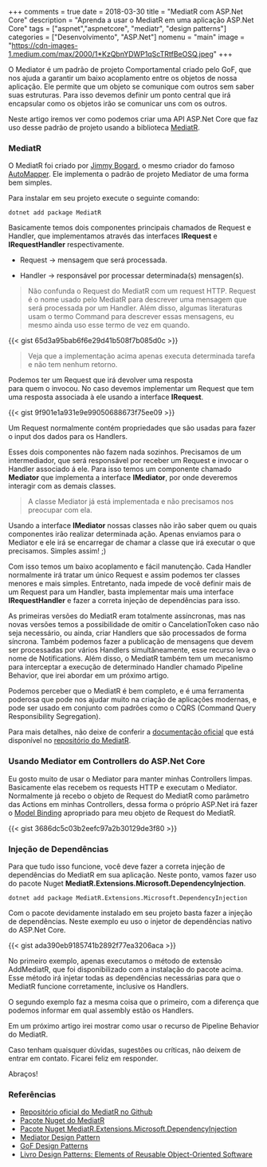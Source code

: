 +++
comments = true
date = 2018-03-30
title = "MediatR com ASP.Net Core"
description = "Aprenda a usar o MediatR em uma aplicação ASP.Net Core"
tags = ["aspnet","aspnetcore", "mediatr", "design patterns"]
categories = ["Desenvolvimento", "ASP.Net"]
nomenu = "main"
image = "https://cdn-images-1.medium.com/max/2000/1*KzQbnYDWP1qScTRtfBeOSQ.jpeg"
+++

O Mediator é um padrão de projeto Comportamental criado pelo GoF, que nos ajuda a garantir um baixo acoplamento entre os objetos de nossa aplicação. Ele permite que um objeto se comunique com outros sem saber suas estruturas. Para isso devemos definir um ponto central que irá encapsular como os objetos irão se comunicar uns com os outros.

Neste artigo iremos ver como podemos criar uma API ASP.Net Core que faz uso desse padrão de projeto usando a biblioteca [MediatR](https://github.com/jbogard/MediatR).

### MediatR

O MediatR foi criado por [Jimmy Bogard](https://jimmybogard.com/), o mesmo criador do famoso [AutoMapper](https://github.com/jbogard/AutoMapper). Ele implementa o padrão de projeto Mediator de uma forma bem simples.

Para instalar em seu projeto execute o seguinte comando:

    dotnet add package MediatR

Basicamente temos dois componentes principais chamados de Request e Handler, que implementamos através das interfaces **IRequest** e **IRequestHandler<TRequest>** respectivamente.

* Request → mensagem que será processada.

* Handler → responsável por processar determinada(s) mensagen(s).

> Não confunda o Request do MediatR com um request HTTP. Request é o nome usado pelo MediatR para descrever uma mensagem que será processada por um Handler. Além disso, algumas literaturas usam o termo Command para descrever essas mensagens, eu mesmo ainda uso esse termo de vez em quando.

{{< gist 65d3a95bab6f6e29d41b508f7b085d0c >}}

> Veja que a implementação acima apenas executa determinada tarefa e não tem nenhum retorno.

Podemos ter um Request que irá devolver uma resposta para quem o invocou. No caso devemos implementar um Request que tem uma resposta associada à ele usando a interface **IRequest<TResponse>**.

{{< gist 9f901e1a931e9e99050688673f75ee09 >}}

Um Request normalmente contém propriedades que são usadas para fazer o input dos dados para os Handlers.

Esses dois componentes não fazem nada sozinhos. Precisamos de um intermediador, que será responsável por receber um Request e invocar o Handler associado á ele. Para isso temos um componente chamado **Mediator** que implementa a interface **IMediator**, por onde deveremos interagir com as demais classes.

> A classe Mediator já está implementada e não precisamos nos preocupar com ela.

Usando a interface **IMediator** nossas classes não irão saber quem ou quais componentes irão realizar determinada ação. Apenas enviamos para o Mediator e ele irá se encarregar de chamar a classe que irá executar o que precisamos. Simples assim! ;)

Com isso temos um baixo acoplamento e fácil manutenção. Cada Handler normalmente irá tratar um único Request e assim podemos ter classes menores e mais simples. Entretanto, nada impede de você definir mais de um Request para um Handler, basta implementar mais uma interface **IRequestHandler** e fazer a correta injeção de dependências para isso.

As primeiras versões do MediatR eram totalmente assíncronas, mas nas novas versões temos a possibilidade de omitir o CancelationToken caso não seja necessário, ou ainda, criar Handlers que são processados de forma síncrona. Também podemos fazer a publicação de mensagens que devem ser processadas por vários Handlers simultâneamente, esse recurso leva o nome de Notifications. Além disso, o MediatR também tem um mecanismo para interceptar a execução de determinado Handler chamado Pipeline Behavior, que irei abordar em um próximo artigo.

Podemos perceber que o MediatR é bem completo, e é uma ferramenta poderosa que pode nos ajudar muito na criação de aplicações modernas, e pode ser usado em conjunto com padrões como o CQRS (Command Query Responsibility Segregation).

Para mais detalhes, não deixe de conferir a [documentação oficial](https://github.com/jbogard/MediatR/wiki) que está disponível no [repositório do MediatR](https://github.com/jbogard/MediatR).

### Usando Mediator em Controllers do ASP.Net Core

Eu gosto muito de usar o Mediator para manter minhas Controllers limpas. Basicamente elas recebem os requests HTTP e executam o Mediator. Normalmente já recebo o objeto de Request do MediatR como parâmetro das Actions em minhas Controllers, dessa forma o próprio ASP.Net irá fazer o [Model Binding](https://docs.microsoft.com/en-us/aspnet/core/mvc/models/model-binding) apropriado para meu objeto de Request do MediatR.

{{< gist 3686dc5c03b2eefc97a2b30129de3f80 >}}

### Injeção de Dependências

Para que tudo isso funcione, você deve fazer a correta injeção de dependências do MediatR em sua aplicação. Neste ponto, vamos fazer uso do pacote Nuget **MediatR.Extensions.Microsoft.DependencyInjection**.

    dotnet add package MediatR.Extensions.Microsoft.DependencyInjection

Com o pacote devidamente instalado em seu projeto basta fazer a injeção de dependências. Neste exemplo eu uso o injetor de dependências nativo do ASP.Net Core.

{{< gist ada390eb9185741b2892f77ea3206aca >}}

No primeiro exemplo, apenas executamos o método de extensão AddMediatR, que foi disponibilizado com a instalação do pacote acima. Esse método irá injetar todas as dependências necessárias para que o MediatR funcione corretamente, inclusive os Handlers.

O segundo exemplo faz a mesma coisa que o primeiro, com a diferença que podemos informar em qual assembly estão os Handlers.

Em um próximo artigo irei mostrar como usar o recurso de Pipeline Behavior do MediatR.

Caso tenham quaisquer dúvidas, sugestões ou críticas, não deixem de entrar em contato. Ficarei feliz em responder.

Abraços!

### Referências

* [Repositório oficial do MediatR no Github](https://github.com/jbogard/MediatR)
* [Pacote Nuget do MediatR](https://www.nuget.org/packages/MediatR)
* [Pacote Nuget MediatR.Extensions.Microsoft.DependencyInjection](https://www.nuget.org/packages/MediatR.Extensions.Microsoft.DependencyInjection/)
* [Mediator Design Pattern](http://www.dofactory.com/net/mediator-design-pattern)
* [GoF Design Patterns](http://www.dofactory.com/net/design-patterns)
* [Livro Design Patterns: Elements of Reusable Object-Oriented Software](https://www.amazon.com.br/Design-Patterns-Elements-Reusable-Object-Oriented/dp/0201633612)
